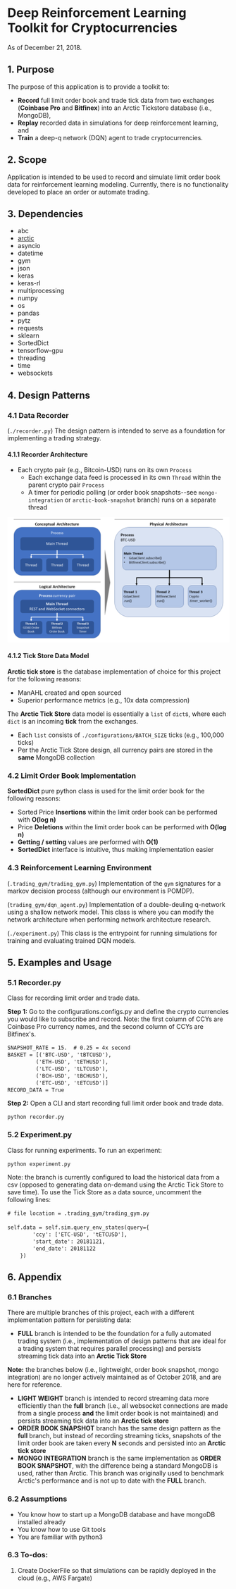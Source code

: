 # Deep Reinforcement Learning Toolkit for Cryptocurrencies
As of December 21, 2018.

## 1. Purpose
The purpose of this application is to provide a toolkit to:
 - **Record** full limit order book and trade tick data from two 
 exchanges (**Coinbase Pro** and **Bitfinex**) into an Arctic 
 Tickstore database (i.e., MongoDB), 
 - **Replay** recorded data in simulations for deep reinforcement learning, and
 - **Train** a deep-q network (DQN) agent to trade cryptocurrencies.

## 2. Scope
Application is intended to be used to record and simulate limit order book data 
for reinforcement learning modeling. Currently, there is no functionality 
developed to place an order or automate trading.

## 3. Dependencies
- abc
- [arctic](https://github.com/manahl/arctic)
- asyncio
- datetime
- gym
- json
- keras
- keras-rl
- multiprocessing
- numpy
- os
- pandas
- pytz
- requests
- sklearn
- SortedDict
- tensorflow-gpu
- threading
- time
- websockets

## 4. Design Patterns

### 4.1 Data Recorder
(`./recorder.py`) The design pattern is intended to serve as a foundation for implementing a trading strategy.
#### 4.1.1 Recorder Architecture
- Each crypto pair (e.g., Bitcoin-USD) runs on its own `Process`
  - Each exchange data feed is processed in its own `Thread` within the parent crypto pair `Process`
  - A timer for periodic polling (or order book snapshots--see `mongo-integration` or `arctic-book-snapshot` 
  branch) runs on a separate thread

![Design Pattern](images/design-pattern.png)

#### 4.1.2 Tick Store Data Model
**Arctic tick store** is the database implementation of choice for this project for the 
following reasons:
 - ManAHL created and open sourced
 - Superior performance metrics (e.g., 10x data compression)

The **Arctic Tick Store** data model is essentially a `list` of `dict`s, where 
each `dict` is an incoming **tick** from the exchanges.
- Each `list` consists of `./configurations/BATCH_SIZE` ticks (e.g., 100,000 ticks)
- Per the Arctic Tick Store design, all currency pairs are stored in the **same** MongoDB collection

### 4.2 Limit Order Book Implementation
**SortedDict** pure python class is used for the limit order book
for the following reasons:
- Sorted Price **Insertions** within the limit order book
 can be performed with **O(log n)**
- Price **Deletions** within the limit order book can be performed with **O(log n)**
- **Getting / setting** values are performed with **O(1)**
- **SortedDict** interface is intuitive, thus making implementation easier

### 4.3 Reinforcement Learning Environment
(`.trading_gym/trading_gym.py`) Implementation of the `gym` signatures for a 
markov decision process (although our environment is POMDP).

(`trading_gym/dqn_agent.py`) Implementation of a double-deuling q-network using a 
shallow network model. This class is where you can modify the network architecture when
performing network architecture research.

(`./experiment.py`) This class is the entrypoint for running simulations for training and 
evaluating trained DQN models.

## 5. Examples and Usage
### 5.1 Recorder.py
Class for recording limit order and trade data. 

**Step 1:**
Go to the configurations.configs.py and define the crypto currencies
you would like to subscribe and record. Note: the first column of CCYs are 
Coinbase Pro currency names, and the second column of CCYs are Bitfinex's.
```
SNAPSHOT_RATE = 15.  # 0.25 = 4x second
BASKET = [('BTC-USD', 'tBTCUSD'),
         ('ETH-USD', 'tETHUSD'),
         ('LTC-USD', 'tLTCUSD'),
         ('BCH-USD', 'tBCHUSD'),
         ('ETC-USD', 'tETCUSD')]
RECORD_DATA = True
```

**Step 2:**
Open a CLI and start recording full limit order book and trade data.
 ```
 python recorder.py
 ```

### 5.2 Experiment.py
Class for running experiments. To run an experiment:

```
python experiment.py
```

Note: the branch is currently configured to load the historical data from a 
csv (opposed to generating data on-demand using the Arctic Tick Store to save time).
To use the Tick Store as a data source, uncomment the following lines:
```
# file location = .trading_gym/trading_gym.py

self.data = self.sim.query_env_states(query={
        'ccy': ['ETC-USD', 'tETCUSD'],
        'start_date': 20181121,
        'end_date': 20181122
    })
```

## 6. Appendix
### 6.1 Branches
There are multiple branches of this project, each with a different implementation pattern for persisting data:
 - **FULL** branch is intended to be the foundation for a fully automated trading system (i.e., implementation of
 design patterns that are ideal for a trading system that requires parallel processing) and  persists streaming 
 tick data into an **Arctic Tick Store**
 
 **Note:** the branches below (i.e., lightweight, order book snapshot, mongo integration) are no longer actively maintained as of October 2018, 
 and are here for reference.
 - **LIGHT WEIGHT** branch is intended to record streaming data more efficiently than the __full__ branch (i.e., 
 all websocket connections are made from a single process __and__ the limit order book is not maintained) and
 persists streaming tick data into an **Arctic tick store**
 - **ORDER BOOK SNAPSHOT** branch has the same design pattern as the __full__ branch, but instead of recording 
 streaming ticks, snapshots of the limit order book are taken every **N** seconds and persisted 
 into an **Arctic tick store**
 - **MONGO INTEGRATION** branch is the same implementation as **ORDER BOOK SNAPSHOT**, with the difference being 
 a standard MongoDB is used, rather than Arctic. This branch was originally used to benchmark Arctic's 
 performance and is not up to date with the **FULL** branch.

### 6.2 Assumptions
- You know how to start up a MongoDB database and have mongoDB installed already
- You know how to use Git tools
- You are familiar with python3

### 6.3 To-dos:
1. Create DockerFile so that simulations can be rapidly deployed in the cloud (e.g., AWS Fargate)
